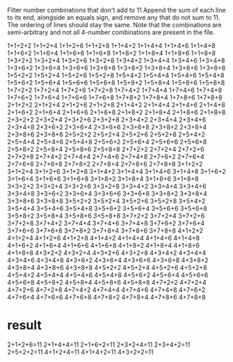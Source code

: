 Filter number combinations that don't add to 11
Append the sum of each line to its end, alongside an equals sign, and remove any that do not sum to 11. The ordering of lines should stay the same. Note that the combinations are semi-arbitrary and not all 4-number combinations are present in the file.

1+1+2+2
1+1+2+4
1+1+2+6
1+1+2+8
1+1+4+2
1+1+4+4
1+1+4+6
1+1+4+8
1+1+6+2
1+1+6+4
1+1+6+6
1+1+6+8
1+1+8+2
1+1+8+4
1+1+8+6
1+1+8+8
1+3+2+2
1+3+2+4
1+3+2+6
1+3+2+8
1+3+4+2
1+3+4+4
1+3+4+6
1+3+4+8
1+3+6+2
1+3+6+4
1+3+6+6
1+3+6+8
1+3+8+2
1+3+8+4
1+3+8+6
1+3+8+8
1+5+2+2
1+5+2+4
1+5+2+6
1+5+2+8
1+5+4+2
1+5+4+4
1+5+4+6
1+5+4+8
1+5+6+2
1+5+6+4
1+5+6+6
1+5+6+8
1+5+8+2
1+5+8+4
1+5+8+6
1+5+8+8
1+7+2+2
1+7+2+4
1+7+2+6
1+7+2+8
1+7+4+2
1+7+4+4
1+7+4+6
1+7+4+8
1+7+6+2
1+7+6+4
1+7+6+6
1+7+6+8
1+7+8+2
1+7+8+4
1+7+8+6
1+7+8+8
2+1+2+2
2+1+2+4
2+1+2+6
2+1+2+8
2+1+4+2
2+1+4+4
2+1+4+6
2+1+4+8
2+1+6+2
2+1+6+4
2+1+6+6
2+1+6+8
2+1+8+2
2+1+8+4
2+1+8+6
2+1+8+8
2+3+2+2
2+3+2+4
2+3+2+6
2+3+2+8
2+3+4+2
2+3+4+4
2+3+4+6
2+3+4+8
2+3+6+2
2+3+6+4
2+3+6+6
2+3+6+8
2+3+8+2
2+3+8+4
2+3+8+6
2+3+8+8
2+5+2+2
2+5+2+4
2+5+2+6
2+5+2+8
2+5+4+2
2+5+4+4
2+5+4+6
2+5+4+8
2+5+6+2
2+5+6+4
2+5+6+6
2+5+6+8
2+5+8+2
2+5+8+4
2+5+8+6
2+5+8+8
2+7+2+2
2+7+2+4
2+7+2+6
2+7+2+8
2+7+4+2
2+7+4+4
2+7+4+6
2+7+4+8
2+7+6+2
2+7+6+4
2+7+6+6
2+7+6+8
2+7+8+2
2+7+8+4
2+7+8+6
2+7+8+8
3+1+2+2
3+1+2+4
3+1+2+6
3+1+2+8
3+1+4+2
3+1+4+4
3+1+4+6
3+1+4+8
3+1+6+2
3+1+6+4
3+1+6+6
3+1+6+8
3+1+8+2
3+1+8+4
3+1+8+6
3+1+8+8
3+3+2+2
3+3+2+4
3+3+2+6
3+3+2+8
3+3+4+2
3+3+4+4
3+3+4+6
3+3+4+8
3+3+6+2
3+3+6+4
3+3+6+6
3+3+6+8
3+3+8+2
3+3+8+4
3+3+8+6
3+3+8+8
3+5+2+2
3+5+2+4
3+5+2+6
3+5+2+8
3+5+4+2
3+5+4+4
3+5+4+6
3+5+4+8
3+5+6+2
3+5+6+4
3+5+6+6
3+5+6+8
3+5+8+2
3+5+8+4
3+5+8+6
3+5+8+8
3+7+2+2
3+7+2+4
3+7+2+6
3+7+2+8
3+7+4+2
3+7+4+4
3+7+4+6
3+7+4+8
3+7+6+2
3+7+6+4
3+7+6+6
3+7+6+8
3+7+8+2
3+7+8+4
3+7+8+6
3+7+8+8
4+1+2+2
4+1+2+4
4+1+2+6
4+1+2+8
4+1+4+2
4+1+4+4
4+1+4+6
4+1+4+8
4+1+6+2
4+1+6+4
4+1+6+6
4+1+6+8
4+1+8+2
4+1+8+4
4+1+8+6
4+1+8+8
4+3+2+2
4+3+2+4
4+3+2+6
4+3+2+8
4+3+4+2
4+3+4+4
4+3+4+6
4+3+4+8
4+3+6+2
4+3+6+4
4+3+6+6
4+3+6+8
4+3+8+2
4+3+8+4
4+3+8+6
4+3+8+8
4+5+2+2
4+5+2+4
4+5+2+6
4+5+2+8
4+5+4+2
4+5+4+4
4+5+4+6
4+5+4+8
4+5+6+2
4+5+6+4
4+5+6+6
4+5+6+8
4+5+8+2
4+5+8+4
4+5+8+6
4+5+8+8
4+7+2+2
4+7+2+4
4+7+2+6
4+7+2+8
4+7+4+2
4+7+4+4
4+7+4+6
4+7+4+8
4+7+6+2
4+7+6+4
4+7+6+6
4+7+6+8
4+7+8+2
4+7+8+4
4+7+8+6
4+7+8+8

# result
2+1+2+6=11
2+1+4+4=11
2+1+6+2=11
2+3+2+4=11
2+3+4+2=11
2+5+2+2=11
4+1+2+4=11
4+1+4+2=11
4+3+2+2=11
